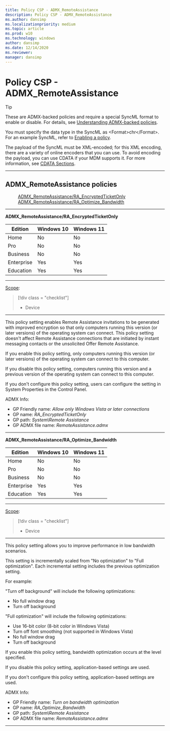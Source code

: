 ```yaml
---
title: Policy CSP - ADMX_RemoteAssistance
description: Policy CSP - ADMX_RemoteAssistance
ms.author: dansimp
ms.localizationpriority: medium
ms.topic: article
ms.prod: w10
ms.technology: windows
author: dansimp
ms.date: 12/14/2020
ms.reviewer: 
manager: dansimp
---
```


# Policy CSP - ADMX_RemoteAssistance
>[!TIP]
> These are ADMX-backed policies and require a special SyncML format to enable or disable. For details, see [Understanding ADMX-backed policies](./understanding-admx-backed-policies.md).
> 
> You must specify the data type in the SyncML as &lt;Format&gt;chr&lt;/Format&gt;. For an example SyncML, refer to [Enabling a policy](./understanding-admx-backed-policies.md#enabling-a-policy).
> 
> The payload of the SyncML must be XML-encoded; for this XML encoding, there are a variety of online encoders that you can use. To avoid encoding the payload, you can use CDATA if your MDM supports it. For more information, see [CDATA Sections](http://www.w3.org/TR/REC-xml/#sec-cdata-sect).

<hr/>

<!--Policies-->
## ADMX_RemoteAssistance policies  

<dl>
  <dd>
    <a href="#admx-remoteassistance-ra-encryptedticketonly">ADMX_RemoteAssistance/RA_EncryptedTicketOnly</a>
  </dd>
  <dd>
    <a href="#admx-remoteassistance-ra-optimize-bandwidth">ADMX_RemoteAssistance/RA_Optimize_Bandwidth</a>
  </dd>
</dl>


<hr/>

<!--Policy-->
<a href="" id="admx-remoteassistance-ra-encryptedticketonly"></a>**ADMX_RemoteAssistance/RA_EncryptedTicketOnly**  

<!--SupportedSKUs-->

|Edition|Windows 10|Windows 11|
|--- |--- |--- |
|Home|No|No|
|Pro|No|No|
|Business|No|No|
|Enterprise|Yes|Yes|
|Education|Yes|Yes|

<!--/SupportedSKUs-->
<hr/>

<!--Scope-->
[Scope](./policy-configuration-service-provider.md#policy-scope):

> [!div class = "checklist"]
> * Device

<hr/>

<!--/Scope-->
<!--Description-->
This policy setting enables Remote Assistance invitations to be generated with improved encryption so that only computers running this version (or later versions) of the operating system can connect. This policy setting doesn't affect Remote Assistance connections that are initiated by instant messaging contacts or the unsolicited Offer Remote Assistance.

If you enable this policy setting, only computers running this version (or later versions) of the operating system can connect to this computer.

If you disable this policy setting, computers running this version and a previous version of the operating system can connect to this computer.

If you don't configure this policy setting, users can configure the setting in System Properties in the Control Panel.

<!--/Description-->


<!--ADMXBacked-->
ADMX Info:  
-   GP Friendly name: *Allow only Windows Vista or later connections*
-   GP name: *RA_EncryptedTicketOnly*
-   GP path: *System\Remote Assistance*
-   GP ADMX file name: *RemoteAssistance.admx*

<!--/ADMXBacked-->
<!--/Policy-->
<hr/>

<!--Policy-->
<a href="" id="admx-remoteassistance-ra-optimize-bandwidth"></a>**ADMX_RemoteAssistance/RA_Optimize_Bandwidth**  

<!--SupportedSKUs-->

|Edition|Windows 10|Windows 11|
|--- |--- |--- |
|Home|No|No|
|Pro|No|No|
|Business|No|No|
|Enterprise|Yes|Yes|
|Education|Yes|Yes|

<!--/SupportedSKUs-->
<hr/>

<!--Scope-->
[Scope](./policy-configuration-service-provider.md#policy-scope):

> [!div class = "checklist"]
> * Device

<hr/>

<!--/Scope-->
<!--Description-->
This policy setting allows you to improve performance in low bandwidth scenarios.

This setting is incrementally scaled from "No optimization" to "Full optimization".  Each incremental setting includes the previous optimization setting.

For example:

"Turn off background" will include the following optimizations:

- No full window drag
- Turn off background

"Full optimization" will include the following optimizations:

- Use 16-bit color (8-bit color in Windows Vista)
- Turn off font smoothing (not supported in Windows Vista)
- No full window drag
- Turn off background

If you enable this policy setting, bandwidth optimization occurs at the level specified.

If you disable this policy setting, application-based settings are used.

If you don't configure this policy setting, application-based settings are used.

<!--/Description-->


<!--ADMXBacked-->
ADMX Info:  
-   GP Friendly name: *Turn on bandwidth optimization*
-   GP name: *RA_Optimize_Bandwidth*
-   GP path: *System\Remote Assistance*
-   GP ADMX file name: *RemoteAssistance.admx*

<!--/ADMXBacked-->
<!--/Policy-->
<hr/>


<!--/Policies-->